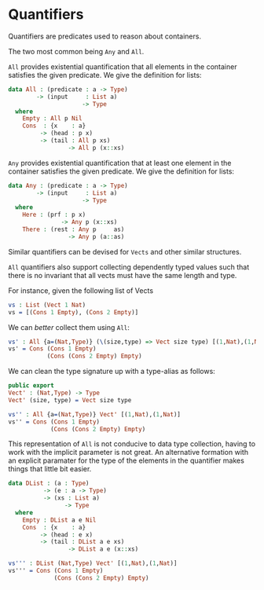# Quantifiers

Quantifiers are predicates used to reason about containers.

The two most common being `Any` and `All`.

`All` provides existential quantification that all elements in the container satisfies the given predicate.
We give the definition for lists:

```idris
data All : (predicate : a -> Type)
        -> (input     : List a)
                     -> Type
  where
    Empty : All p Nil
    Cons  : {x    : a}
         -> (head : p x)
         -> (tail : All p xs)
                 -> All p (x::xs)
```

`Any` provides existential quantification that at least one element in the container satisfies the given predicate.
We give the definition for lists:

```idris
data Any : (predicate : a -> Type)
        -> (input     : List a)
                     -> Type
  where
    Here : (prf : p x)
               -> Any p (x::xs)
    There : (rest : Any p     as)
                 -> Any p (a::as)
```

Similar quantifiers can be devised for `Vects` and other similar structures.

`All` quantifiers also support collecting dependently typed values such that there is no invariant that all vects must have the same length and type.

For instance, given the following list of Vects

```idris
vs : List (Vect 1 Nat)
vs = [(Cons 1 Empty), (Cons 2 Empty)]
```

We can _better_ collect them using `All`:

```idris
vs' : All {a=(Nat,Type)} (\(size,type) => Vect size type) [(1,Nat),(1,Nat)]
vs' = Cons (Cons 1 Empty)
           (Cons (Cons 2 Empty) Empty)
```

We can clean the type signature up with a type-alias as follows:

```idris
public export
Vect' : (Nat,Type) -> Type
Vect' (size, type) = Vect size type

vs'' : All {a=(Nat,Type)} Vect' [(1,Nat),(1,Nat)]
vs'' = Cons (Cons 1 Empty)
            (Cons (Cons 2 Empty) Empty)

```

This representation of `All` is not conducive to data type collection, having to work with the implicit parameter is not great.
An alternative formation with an explicit paramater for the type of the elements in the quantifier makes things that little bit easier.

```idris
data DList : (a : Type)
          -> (e : a -> Type)
          -> (xs : List a)
                -> Type
  where
    Empty : DList a e Nil
    Cons  : {x    : a}
         -> (head : e x)
         -> (tail : DList a e xs)
                 -> DList a e (x::xs)

vs''' : DList (Nat,Type) Vect' [(1,Nat),(1,Nat)]
vs''' = Cons (Cons 1 Empty)
             (Cons (Cons 2 Empty) Empty)
```
